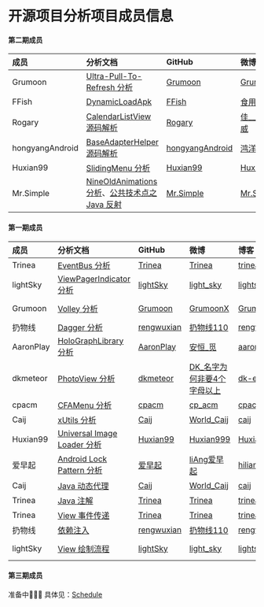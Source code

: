 开源项目分析项目成员信息
============
#### 第二期成员

成员 | 分析文档 | GitHub | 微博 | 博客 | 其他 
:--|:--|:-- |:--  |:--  |:--
Grumoon | [Ultra-Pull-To-Refresh 分析](https://a.codekk.com/detail/Android/Grumoon/android-Ultra-Pull-To-Refresh%20%E6%BA%90%E7%A0%81%E8%A7%A3%E6%9E%90) | [Grumoon](https://github.com/grumoon) |[GrumoonX](http://weibo.com/u/2020325351) | [Grumoon](http://blog.csdn.net/grumoon) | [website](http://www.zhangxuzhou.cn),[Grumoon@Google Plus](https://plus.google.com/u/0/100937234485461240778/posts)  
FFish | [DynamicLoadApk](https://a.codekk.com/detail/Android/FFish/DynamicLoadApk%20%E6%BA%90%E7%A0%81%E8%A7%A3%E6%9E%90) | [FFish](https://github.com/FFish) | [食用淡水鱼](http://weibo.com/ynz1991) | [淡水鱼馆](http://ffish.top) | [FFish@SegmentFault](http://segmentfault.com/u/shiyongdanshuiyu)  
Rogary | [CalendarListView 源码解析](https://a.codekk.com/detail/Android/Rogary/CalendarListView%20%E6%BA%90%E7%A0%81%E8%A7%A3%E6%9E%90) | [Rogary](https://github.com/Rogary) | [佳________威](http://weibo.com/u/2332964512) | 无 | 无
hongyangAndroid | [BaseAdapterHelper 源码解析](https://a.codekk.com/detail/Android/hongyangAndroid/BaseAdapterHelper%20%E6%BA%90%E7%A0%81%E5%88%86%E6%9E%90) | [hongyangAndroid](https://github.com/hongyangAndroid) | [鸿洋_](http://weibo.com/3165018720) | [鸿洋_](http://blog.csdn.net/lmj623565791) | [慕课网教程](http://www.imooc.com/space/teacher/id/320852)  
Huxian99 | [SlidingMenu 分析](https://a.codekk.com/detail/Android/huxian99/SlidingMenu%20%E6%BA%90%E7%A0%81%E8%A7%A3%E6%9E%90) | [Huxian99](https://github.com/huxian99) |[Huxian999](http://weibo.com/1738682942) | [Huxian99](http://huxian99.github.io/) | [Huxian99@Google Plus](https://plus.google.com/115023889387276644931/posts)  
Mr.Simple | [NineOldAnimations 分析](https://a.codekk.com/detail/Android/Mr.Simple/NineOldAnimations%20%E6%BA%90%E7%A0%81%E8%A7%A3%E6%9E%90)、[公共技术点之 Java 反射](https://a.codekk.com/detail/Android/Mr.Simple/%E5%85%AC%E5%85%B1%E6%8A%80%E6%9C%AF%E7%82%B9%E4%B9%8B%20Java%20%E5%8F%8D%E5%B0%84%20Reflection) | [Mr.Simple](https://github.com/bboyfeiyu) |[Mr.Simple](http://weibo.com/mrsimp1e) | [Mr.Simple](http://blog.csdn.net/bboyfeiyu) | [开发技术前线](http://www.devtf.cn)  

#### 第一期成员

成员 | 分析文档 | GitHub | 微博 | 博客 | 其他 
:--|:--|:-- |:--  |:--  |:--
Trinea | [EventBus 分析](https://a.codekk.com/detail/Android/Trinea/EventBus%20%E6%BA%90%E7%A0%81%E8%A7%A3%E6%9E%90) | [Trinea](https://github.com/Trinea) | [Trinea](http://weibo.com/trinea) | [trinea.cn](https://www.trinea.cn) | [Trinea@Google Plus](https://plus.google.com/u/0/+Trineatrinea)  
lightSky | [ViewPagerIndicator 分析](https://a.codekk.com/detail/Android/lightSky/ViewPagerindicator%20%E6%BA%90%E7%A0%81%E8%A7%A3%E6%9E%90) | [lightSky](https://github.com/lightSky) | [light_sky](http://weibo.com/lightSkyStreet) | [lightskystreet](http://www.lightskystreet.com) | [skylightstreet@Google Plus](https://plus.google.com/+skylightstreet)  
Grumoon | [Volley 分析](https://a.codekk.com/detail/Android/grumoon/Volley%20%E6%BA%90%E7%A0%81%E8%A7%A3%E6%9E%90) | [Grumoon](https://github.com/grumoon) |[GrumoonX](http://weibo.com/u/2020325351) | [Grumoon](http://blog.csdn.net/grumoon) | [website](http://www.zhangxuzhou.cn),[Grumoon@Google Plus](https://plus.google.com/u/0/100937234485461240778/posts)  
扔物线 | [Dagger 分析](https://a.codekk.com/detail/Android/%E6%89%94%E7%89%A9%E7%BA%BF/Dagger%20%E6%BA%90%E7%A0%81%E8%A7%A3%E6%9E%90) | [rengwuxian](https://github.com/rengwuxian) | [扔物线110](http://weibo.com/rengwuxian) | [rengwuxian.com](http://www.rengwuxian.com) | [rengwuxian@Google Plus](https://plus.google.com/u/0/108850809784645972390/posts)  
AaronPlay | [HoloGraphLibrary 分析](https://a.codekk.com/detail/Android/AaronPlay/HoloGraphLibrary%20%E6%BA%90%E7%A0%81%E8%A7%A3%E6%9E%90) | [AaronPlay](https://github.com/AaronPlay) | [安恒_觅 ](http://weibo.com/2371169647) | [aaronplay.me](http://aaronplay.me) |[Wu Aaron@Google Plus](https://plus.google.com/u/0/116898242506126477594)   
dkmeteor | [PhotoView 分析](https://a.codekk.com/detail/Android/dkmeteor/PhotoView%20%E6%BA%90%E7%A0%81%E8%A7%A3%E6%9E%90) | [dkmeteor](https://github.com/dkmeteor) | [DK_名字为何非要4个字母以上](http://weibo.com/u/2699012760)| [dk-exp.com](http://dk-exp.com/) | [Ding Ke@Google Plus](https://plus.google.com/u/0/107480528800824789567)
cpacm | [CFAMenu 分析](https://a.codekk.com/detail/Android/cpacm/CircularFloatingActionMenu%20%E6%BA%90%E7%A0%81%E8%A7%A3%E6%9E%90) | [cpacm](https://github.com/cpacm) | [cp_acm](http://weibo.com/u/3053253821) | [cpacm blog](http://home.cnblogs.com/u/cpacm/) | [cpacm@Google plus](https://plus.google.com/u/1/107131876005913932010/posts)
Caij | [xUtils 分析](https://a.codekk.com/detail/Android/Caij/xUtils%20%E6%BA%90%E7%A0%81%E8%A7%A3%E6%9E%90) | [Caij](https://github.com/Caij) | [World_Caij](http://weibo.com/2300562462/profile?topnav=1&wvr=6) | [caij](http://caij.github.io/) | [Caij@Google Plus](https://plus.google.com/u/0/)  
Huxian99 | [Universal Image Loader 分析](https://a.codekk.com/detail/Android/huxian99/Android%20Universal%20Image%20Loader%20%E6%BA%90%E7%A0%81%E5%88%86%E6%9E%90) | [Huxian99](https://github.com/huxian99) |[Huxian999](http://weibo.com/1738682942) | [Huxian99](http://huxian99.github.io/) | [Huxian99@Google Plus](https://plus.google.com/115023889387276644931/posts)
爱早起 | [Android Lock Pattern 分析](https://a.codekk.com/detail/Android/%E7%88%B1%E6%97%A9%E8%B5%B7/Android%20Lock%20Pattern%20%E6%BA%90%E7%A0%81%E8%A7%A3%E6%9E%90) | [爱早起](https://github.com/liang7) |[liAng爱早起](http://weibo.com/unliang) | [hiliang.cn](http://www.hiliang.cn/)
Caij | [Java 动态代理](https://a.codekk.com/detail/Android/Caij/%E5%85%AC%E5%85%B1%E6%8A%80%E6%9C%AF%E7%82%B9%E4%B9%8B%20Java%20%E5%8A%A8%E6%80%81%E4%BB%A3%E7%90%86) | [Caij](https://github.com/Caij) | [World_Caij](http://weibo.com/2300562462/profile?topnav=1&wvr=6) | [caij](http://caij.github.io/) | [Caij@Google Plus](https://plus.google.com/u/0/)  
Trinea | [Java 注解](https://a.codekk.com/detail/Android/Trinea/%E5%85%AC%E5%85%B1%E6%8A%80%E6%9C%AF%E7%82%B9%E4%B9%8B%20Java%20%E6%B3%A8%E8%A7%A3%20Annotation) | [Trinea](https://github.com/Trinea) | [Trinea](http://weibo.com/trinea) | [trinea.cn](https://www.trinea.cn) | [Trinea@Google Plus](https://plus.google.com/u/0/+Trineatrinea)  
Trinea | [View 事件传递](https://a.codekk.com/detail/Android/Trinea/%E5%85%AC%E5%85%B1%E6%8A%80%E6%9C%AF%E7%82%B9%E4%B9%8B%20View%20%E4%BA%8B%E4%BB%B6%E4%BC%A0%E9%80%92) | [Trinea](https://github.com/Trinea) | [Trinea](http://weibo.com/trinea) | [trinea.cn](https://www.trinea.cn) | [Trinea@Google Plus](https://plus.google.com/u/0/+Trineatrinea)  
扔物线 | [依赖注入](https://a.codekk.com/detail/Android/%E6%89%94%E7%89%A9%E7%BA%BF/%E5%85%AC%E5%85%B1%E6%8A%80%E6%9C%AF%E7%82%B9%E4%B9%8B%E4%BE%9D%E8%B5%96%E6%B3%A8%E5%85%A5) | [rengwuxian](https://github.com/rengwuxian) | [扔物线110](http://weibo.com/rengwuxian) | [rengwuxian.com](http://www.rengwuxian.com) | [rengwuxian@Google Plus](https://plus.google.com/u/0/108850809784645972390/posts)  
lightSky | [View 绘制流程](https://a.codekk.com/detail/Android/lightSky/%E5%85%AC%E5%85%B1%E6%8A%80%E6%9C%AF%E7%82%B9%E4%B9%8B%20View%20%E7%BB%98%E5%88%B6%E6%B5%81%E7%A8%8B) | [lightSky](https://github.com/lightSky) | [light_sky](http://weibo.com/lightSkyStreet) | [lightskystreet](http://www.lightskystreet.com) | [skylightstreet@Google Plus](https://plus.google.com/+skylightstreet)  

#### 第三期成员
准备中:muscle::joy::dancers: 具体见：[Schedule](./zen/schedule.md)
